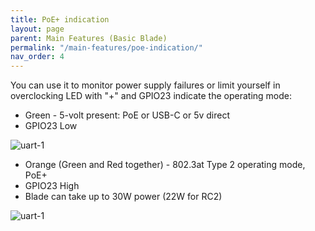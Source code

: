 ```yaml
---
title: PoE+ indication
layout: page
parent: Main Features (Basic Blade)
permalink: "/main-features/poe-indication/"
nav_order: 4
---
```


You can use it to monitor power supply failures or limit yourself in overclocking
LED with "+" and GPIO23 indicate the operating mode:

* Green - 5-volt present: PoE or USB-C or 5v direct
* GPIO23 Low

![uart-1](/assets/images/poe-low.png)

* Orange (Green and Red together) - 802.3at Type 2 operating mode, PoE+
* GPIO23 High
* Blade can take up to 30W power (22W for RC2)

![uart-1](/assets/images/poe-high.png)